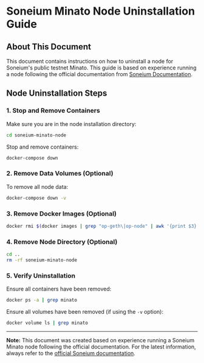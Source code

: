 # Soneium Minato Node Uninstallation Guide

## About This Document
This document contains instructions on how to uninstall a node for Soneium's public testnet Minato. This guide is based on experience running a node following the official documentation from [Soneium Documentation](https://docs.soneium.org/docs/builders/node).

## Node Uninstallation Steps

### 1. Stop and Remove Containers
Make sure you are in the node installation directory:
```bash
cd soneium-minato-node
```

Stop and remove containers:
```bash
docker-compose down
```

### 2. Remove Data Volumes (Optional)
To remove all node data:
```bash
docker-compose down -v
```

### 3. Remove Docker Images (Optional)
```bash
docker rmi $(docker images | grep "op-geth\|op-node" | awk '{print $3}')
```

### 4. Remove Node Directory (Optional)
```bash
cd ..
rm -rf soneium-minato-node
```

### 5. Verify Uninstallation
Ensure all containers have been removed:
```bash
docker ps -a | grep minato
```

Ensure all volumes have been removed (if using the `-v` option):
```bash
docker volume ls | grep minato
```

---

**Note:** This document was created based on experience running a Soneium Minato node following the official documentation. For the latest information, always refer to the [official Soneium documentation](https://docs.soneium.org/docs/builders/node).

